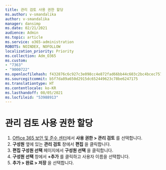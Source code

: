 ```yaml
---
title: 관리 검토 사용 권한 할당
ms.author: v-smandalika
author: v-smandalika
manager: dansimp
ms.date: 02/21/2021
audience: Admin
ms.topic: article
ms.service: o365-administration
ROBOTS: NOINDEX, NOFOLLOW
localization_priority: Priority
ms.collection: Adm_O365
ms.custom:
- "7363"
- "9000722"
ms.openlocfilehash: f432876c6c927c3e098cc4e872fad66bb44c603c2bc4bcec7570d128ed3523fe
ms.sourcegitcommit: b5f7da89a650d2915dc652449623c78be6247175
ms.translationtype: HT
ms.contentlocale: ko-KR
ms.lasthandoff: 08/05/2021
ms.locfileid: "53988913"
---
```

# <a name="assign-supervisory-review-permissions"></a>관리 검토 사용 권한 할당

1. [Office 365 보안 및 준수 센터](https://sip.protection.office.com/homepage)에서 **사용 권한 > 관리 검토** 를 선택합니다.
2. **구성원** 옆에 있는 **관리 검토** 창에서 **편집** 을 클릭합니다.
3. **편집 구성원 선택** 페이지에서 **구성원 선택** 을 클릭합니다.
4. **구성원 선택** 창에서 **+추가** 를 클릭하고 사용자 이름을 선택합니다.
5. **추가 > 완료 > 저장** 을 선택합니다.